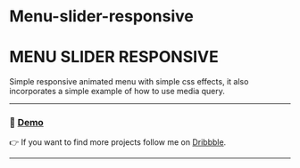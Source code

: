 # Menu-slider-responsive
 
# MENU SLIDER RESPONSIVE
 
Simple responsive animated menu with simple css effects, it also incorporates a simple example of how to use media query.

---
### 🚀 [Demo](https://amariner.github.io/gsap-effects-1/)


👉 If you want to find more projects follow me on [Dribbble](https://dribbble.com/AndreuMariner).

---
